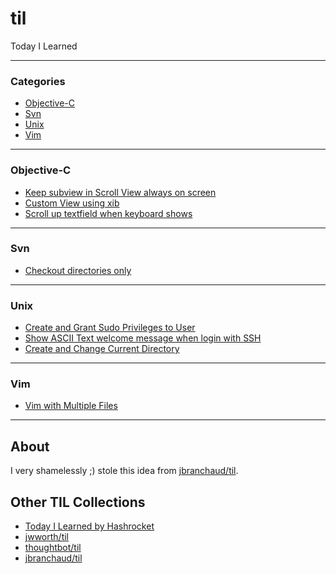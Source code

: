 # til
Today I Learned

---

### Categories

- [Objective-C](#objective-c)
- [Svn](#svn)
- [Unix](#unix)
- [Vim](#vim)

---

### Objective-C

- [Keep subview in Scroll View always on screen](obj-c/keep-subview-in-scrollView-always-on-screen.md)
- [Custom View using xib](obj-c/custom-view-using-xib.md)
- [Scroll up textfield when keyboard shows](obj-c/scroll-up-textfield-when-keyboard-shows.md)

---

### Svn

- [Checkout directories only](svn/checkout-dir-only.md)

---

### Unix

- [Create and Grant Sudo Privileges to User](unix/create-and-grant-sudo-privileges-to-user.md)
- [Show ASCII Text welcome message when login with SSH](unix/show-ascii-text-welcome-message-when-login-with-ssh.md)
- [Create and Change Current Directory](unix/create-and-change-current-directory.md)

---

### Vim

- [Vim with Multiple Files](vim/vim-with-multiple-files.md)

---

## About

I very shamelessly ;) stole this idea from [jbranchaud/til](https://github.com/jbranchaud/til).

## Other TIL Collections

* [Today I Learned by Hashrocket](https://til.hashrocket.com)
* [jwworth/til](https://github.com/jwworth/til)
* [thoughtbot/til](https://github.com/thoughtbot/til)
* [jbranchaud/til](https://github.com/jbranchaud/til)
